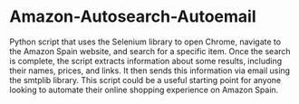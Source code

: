 # Amazon-Autosearch-Autoemail
 Python script that uses the Selenium library to open Chrome, navigate to the Amazon Spain website, and search for a specific item. Once the search is complete, the script extracts information about some results, including their names, prices, and links. It then sends this information via email using the smtplib library. This script could be a useful starting point for anyone looking to automate their online shopping experience on Amazon Spain. 
